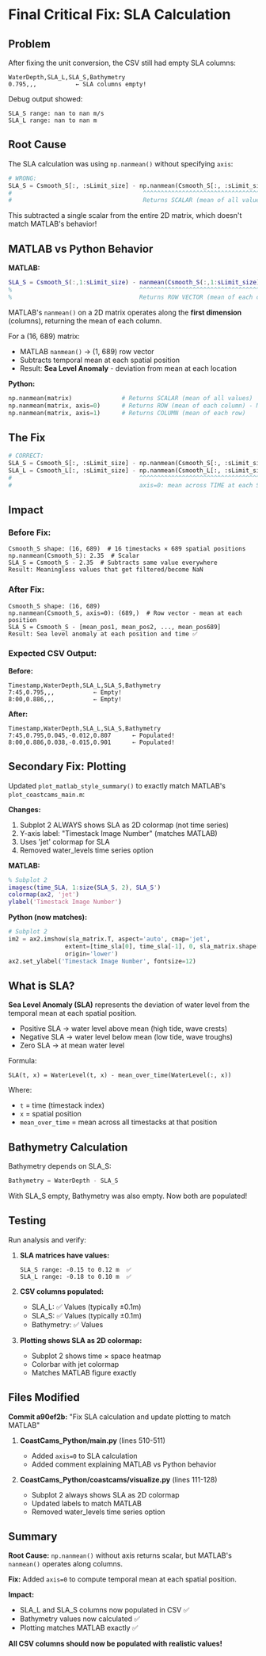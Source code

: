 # Final Critical Fix: SLA Calculation

## Problem

After fixing the unit conversion, the CSV still had empty SLA columns:

```csv
WaterDepth,SLA_L,SLA_S,Bathymetry
0.795,,,           ← SLA columns empty!
```

Debug output showed:
```
SLA_S range: nan to nan m/s
SLA_L range: nan to nan m
```

## Root Cause

The SLA calculation was using `np.nanmean()` without specifying `axis`:

```python
# WRONG:
SLA_S = Csmooth_S[:, :sLimit_size] - np.nanmean(Csmooth_S[:, :sLimit_size])
#                                     ^^^^^^^^^^^^^^^^^^^^^^^^^^^^^^^^^^^^^^^^
#                                     Returns SCALAR (mean of all values)
```

This subtracted a single scalar from the entire 2D matrix, which doesn't match MATLAB's behavior!

## MATLAB vs Python Behavior

**MATLAB:**
```matlab
SLA_S = Csmooth_S(:,1:sLimit_size) - nanmean(Csmooth_S(:,1:sLimit_size));
%                                    ^^^^^^^^^^^^^^^^^^^^^^^^^^^^^^^^^^^^^^^
%                                    Returns ROW VECTOR (mean of each column)
```

MATLAB's `nanmean()` on a 2D matrix operates along the **first dimension** (columns), returning the mean of each column.

For a (16, 689) matrix:
- MATLAB `nanmean()` → (1, 689) row vector
- Subtracts temporal mean at each spatial position
- Result: **Sea Level Anomaly** - deviation from mean at each location

**Python:**
```python
np.nanmean(matrix)              # Returns SCALAR (mean of all values)
np.nanmean(matrix, axis=0)      # Returns ROW (mean of each column) - MATCHES MATLAB!
np.nanmean(matrix, axis=1)      # Returns COLUMN (mean of each row)
```

## The Fix

```python
# CORRECT:
SLA_S = Csmooth_S[:, :sLimit_size] - np.nanmean(Csmooth_S[:, :sLimit_size], axis=0)
SLA_L = Csmooth_L[:, :sLimit_size] - np.nanmean(Csmooth_L[:, :sLimit_size], axis=0)
#                                    ^^^^^^^^^^^^^^^^^^^^^^^^^^^^^^^^^^^^^^^^^^^^^^^^^^
#                                    axis=0: mean across TIME at each SPATIAL position
```

## Impact

### Before Fix:
```
Csmooth_S shape: (16, 689)  # 16 timestacks × 689 spatial positions
np.nanmean(Csmooth_S): 2.35  # Scalar
SLA_S = Csmooth_S - 2.35  # Subtracts same value everywhere
Result: Meaningless values that get filtered/become NaN
```

### After Fix:
```
Csmooth_S shape: (16, 689)
np.nanmean(Csmooth_S, axis=0): (689,)  # Row vector - mean at each position
SLA_S = Csmooth_S - [mean_pos1, mean_pos2, ..., mean_pos689]
Result: Sea level anomaly at each position and time ✅
```

### Expected CSV Output:

**Before:**
```csv
Timestamp,WaterDepth,SLA_L,SLA_S,Bathymetry
7:45,0.795,,,           ← Empty!
8:00,0.886,,,           ← Empty!
```

**After:**
```csv
Timestamp,WaterDepth,SLA_L,SLA_S,Bathymetry
7:45,0.795,0.045,-0.012,0.807      ← Populated!
8:00,0.886,0.038,-0.015,0.901      ← Populated!
```

## Secondary Fix: Plotting

Updated `plot_matlab_style_summary()` to exactly match MATLAB's `plot_coastcams_main.m`:

**Changes:**
1. Subplot 2 ALWAYS shows SLA as 2D colormap (not time series)
2. Y-axis label: "Timestack Image Number" (matches MATLAB)
3. Uses 'jet' colormap for SLA
4. Removed water_levels time series option

**MATLAB:**
```matlab
% Subplot 2
imagesc(time_SLA, 1:size(SLA_S, 2), SLA_S')
colormap(ax2, 'jet')
ylabel('Timestack Image Number')
```

**Python (now matches):**
```python
# Subplot 2
im2 = ax2.imshow(sla_matrix.T, aspect='auto', cmap='jet',
                extent=[time_sla[0], time_sla[-1], 0, sla_matrix.shape[1]],
                origin='lower')
ax2.set_ylabel('Timestack Image Number', fontsize=12)
```

## What is SLA?

**Sea Level Anomaly (SLA)** represents the deviation of water level from the temporal mean at each spatial position.

- Positive SLA → water level above mean (high tide, wave crests)
- Negative SLA → water level below mean (low tide, wave troughs)
- Zero SLA → at mean water level

Formula:
```
SLA(t, x) = WaterLevel(t, x) - mean_over_time(WaterLevel(:, x))
```

Where:
- `t` = time (timestack index)
- `x` = spatial position
- `mean_over_time` = mean across all timestacks at that position

## Bathymetry Calculation

Bathymetry depends on SLA_S:

```python
Bathymetry = WaterDepth - SLA_S
```

With SLA_S empty, Bathymetry was also empty. Now both are populated!

## Testing

Run analysis and verify:

1. **SLA matrices have values:**
   ```
   SLA_S range: -0.15 to 0.12 m  ✅
   SLA_L range: -0.18 to 0.10 m  ✅
   ```

2. **CSV columns populated:**
   - SLA_L: ✅ Values (typically ±0.1m)
   - SLA_S: ✅ Values (typically ±0.1m)
   - Bathymetry: ✅ Values

3. **Plotting shows SLA as 2D colormap:**
   - Subplot 2 shows time × space heatmap
   - Colorbar with jet colormap
   - Matches MATLAB figure exactly

## Files Modified

**Commit a90ef2b:** "Fix SLA calculation and update plotting to match MATLAB"

1. **CoastCams_Python/main.py** (lines 510-511)
   - Added `axis=0` to SLA calculation
   - Added comment explaining MATLAB vs Python behavior

2. **CoastCams_Python/coastcams/visualize.py** (lines 111-128)
   - Subplot 2 always shows SLA as 2D colormap
   - Updated labels to match MATLAB
   - Removed water_levels time series option

## Summary

**Root Cause:** `np.nanmean()` without axis returns scalar, but MATLAB's `nanmean()` operates along columns.

**Fix:** Added `axis=0` to compute temporal mean at each spatial position.

**Impact:**
- SLA_L and SLA_S columns now populated in CSV ✅
- Bathymetry values now calculated ✅
- Plotting matches MATLAB exactly ✅

**All CSV columns should now be populated with realistic values!**
